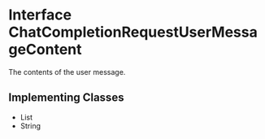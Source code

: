 

# Interface ChatCompletionRequestUserMessageContent

The contents of the user message. 
## Implementing Classes

* List<ChatCompletionRequestMessageContentPart>
* String


